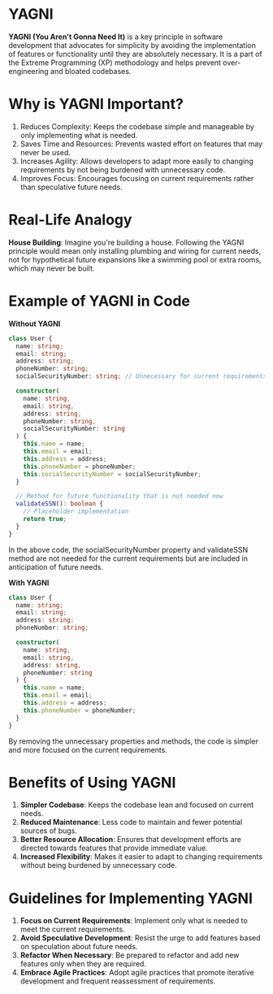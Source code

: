 # YAGNI

**YAGNI (You Aren't Gonna Need It)** is a key principle in software development that advocates for simplicity by avoiding the implementation of features or functionality until they are absolutely necessary. It is a part of the Extreme Programming (XP) methodology and helps prevent over-engineering and bloated codebases.

# Why is YAGNI Important?

1. Reduces Complexity: Keeps the codebase simple and manageable by only implementing what is needed.
2. Saves Time and Resources: Prevents wasted effort on features that may never be used.
3. Increases Agility: Allows developers to adapt more easily to changing requirements by not being burdened with unnecessary code.
4. Improves Focus: Encourages focusing on current requirements rather than speculative future needs.

# Real-Life Analogy

**House Building**: Imagine you're building a house. Following the YAGNI principle would mean only installing plumbing and wiring for current needs, not for hypothetical future expansions like a swimming pool or extra rooms, which may never be built.

# Example of YAGNI in Code

**Without YAGNI**

```typescript
class User {
  name: string;
  email: string;
  address: string;
  phoneNumber: string;
  socialSecurityNumber: string; // Unnecessary for current requirements

  constructor(
    name: string,
    email: string,
    address: string,
    phoneNumber: string,
    socialSecurityNumber: string
  ) {
    this.name = name;
    this.email = email;
    this.address = address;
    this.phoneNumber = phoneNumber;
    this.socialSecurityNumber = socialSecurityNumber;
  }

  // Method for future functionality that is not needed now
  validateSSN(): boolean {
    // Placeholder implementation
    return true;
  }
}
```

In the above code, the socialSecurityNumber property and validateSSN method are not needed for the current requirements but are included in anticipation of future needs.

**With YAGNI**

```typescript
class User {
  name: string;
  email: string;
  address: string;
  phoneNumber: string;

  constructor(
    name: string,
    email: string,
    address: string,
    phoneNumber: string
  ) {
    this.name = name;
    this.email = email;
    this.address = address;
    this.phoneNumber = phoneNumber;
  }
}
```

By removing the unnecessary properties and methods, the code is simpler and more focused on the current requirements.

# Benefits of Using YAGNI

1. **Simpler Codebase**: Keeps the codebase lean and focused on current needs.
2. **Reduced Maintenance**: Less code to maintain and fewer potential sources of bugs.
3. **Better Resource Allocation**: Ensures that development efforts are directed towards features that provide immediate value.
4. **Increased Flexibility**: Makes it easier to adapt to changing requirements without being burdened by unnecessary code.

# Guidelines for Implementing YAGNI

1. **Focus on Current Requirements**: Implement only what is needed to meet the current requirements.
2. **Avoid Speculative Development**: Resist the urge to add features based on speculation about future needs.
3. **Refactor When Necessary**: Be prepared to refactor and add new features only when they are required.
4. **Embrace Agile Practices**: Adopt agile practices that promote iterative development and frequent reassessment of requirements.

